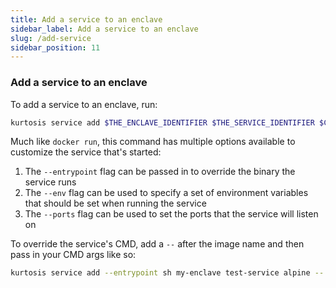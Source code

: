 ```yaml
---
title: Add a service to an enclave
sidebar_label: Add a service to an enclave
slug: /add-service
sidebar_position: 11
---
```


### Add a service to an enclave
To add a service to an enclave, run:

```bash
kurtosis service add $THE_ENCLAVE_IDENTIFIER $THE_SERVICE_IDENTIFIER $CONTAINER_IMAGE
```

Much like `docker run`, this command has multiple options available to customize the service that's started:

1. The `--entrypoint` flag can be passed in to override the binary the service runs
1. The `--env` flag can be used to specify a set of environment variables that should be set when running the service
1. The `--ports` flag can be used to set the ports that the service will listen on

To override the service's CMD, add a `--` after the image name and then pass in your CMD args like so:

```bash
kurtosis service add --entrypoint sh my-enclave test-service alpine -- -c "echo 'Hello world'"
```